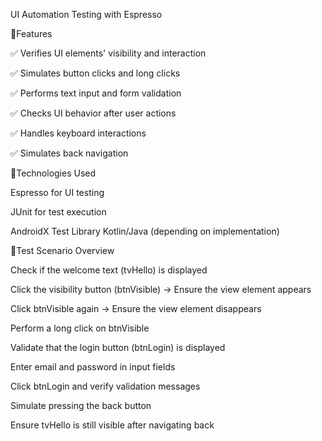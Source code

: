 UI Automation Testing with Espresso

📌Features

✅ Verifies UI elements' visibility and interaction

✅ Simulates button clicks and long clicks

✅ Performs text input and form validation

✅ Checks UI behavior after user actions

✅ Handles keyboard interactions

✅ Simulates back navigation



📌Technologies Used

Espresso for UI testing

JUnit for test execution

AndroidX Test Library Kotlin/Java (depending on implementation)



📌Test Scenario Overview

Check if the welcome text (tvHello) is displayed

Click the visibility button (btnVisible) → Ensure the view element appears

Click btnVisible again → Ensure the view element disappears

Perform a long click on btnVisible

Validate that the login button (btnLogin) is displayed

Enter email and password in input fields

Click btnLogin and verify validation messages

Simulate pressing the back button

Ensure tvHello is still visible after navigating back

